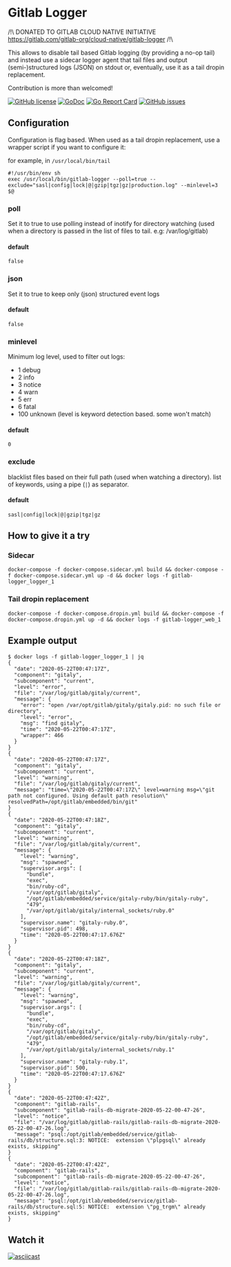 # Gitlab Logger

/!\ DONATED TO GITLAB CLOUD NATIVE INITIATIVE https://gitlab.com/gitlab-org/cloud-native/gitlab-logger /!\

This allows to disable tail based Gitlab logging (by providing a no-op tail) and instead use a sidecar logger agent that tail files and output (semi-)structured logs (JSON) on stdout or, eventually, use it as a tail dropin replacement.

Contribution is more than welcomed!

[![GitHub license](https://img.shields.io/github/license/jbguerraz/gitlab-logger.svg?c)](https://github.com/jbguerraz/gitlab-logger/blob/master/LICENSE)
[![GoDoc](https://godoc.org/github.com/jbguerraz/gitlab-logger?status.svg)](https://pkg.go.dev/github.com/jbguerraz/gitlab-logger?tab=doc)
[![Go Report Card](https://goreportcard.com/badge/github.com/jbguerraz/gitlab-logger)](https://goreportcard.com/report/github.com/jbguerraz/gitlab-logger)
[![GitHub issues](https://img.shields.io/github/issues/jbguerraz/gitlab-logger.svg)](https://github.com/jbguerraz/gitlab-logger/issues)

## Configuration
Configuration is flag based. When used as a tail dropin replacement, use a wrapper script if you want to configure it:

for example, in `/usr/local/bin/tail`
```
#!/usr/bin/env sh
exec /usr/local/bin/gitlab-logger --poll=true --exclude="sasl|config|lock|@|gzip|tgz|gz|production.log" --minlevel=3 $@
```

### poll
Set it to true to use polling instead of inotify for directory watching (used when a directory is passed in the list of files to tail. e.g: /var/log/gitlab)
#### default
`false`
### json
Set it to true to keep only (json) structured event logs
#### default
`false`
### minlevel
Minimum log level, used to filter out logs:
- 1 debug
- 2 info
- 3 notice
- 4 warn
- 5 err
- 6 fatal
- 100 unknown (level is keyword detection based. some won't match)
#### default
`0`
### exclude
blacklist files based on their full path (used when watching a directory). list of keywords, using a pipe (`|`) as separator.
#### default
`sasl|config|lock|@|gzip|tgz|gz`

## How to give it a try
### Sidecar
`docker-compose -f docker-compose.sidecar.yml build && docker-compose -f docker-compose.sidecar.yml up -d && docker logs -f gitlab-logger_logger_1`

### Tail dropin replacement
`docker-compose -f docker-compose.dropin.yml build && docker-compose -f docker-compose.dropin.yml up -d && docker logs -f gitlab-logger_web_1`

## Example output
```
$ docker logs -f gitlab-logger_logger_1 | jq
{
  "date": "2020-05-22T00:47:17Z",
  "component": "gitaly",
  "subcomponent": "current",
  "level": "error",
  "file": "/var/log/gitlab/gitaly/current",
  "message": {
    "error": "open /var/opt/gitlab/gitaly/gitaly.pid: no such file or directory",
    "level": "error",
    "msg": "find gitaly",
    "time": "2020-05-22T00:47:17Z",
    "wrapper": 466
  }
}
{
  "date": "2020-05-22T00:47:17Z",
  "component": "gitaly",
  "subcomponent": "current",
  "level": "warning",
  "file": "/var/log/gitlab/gitaly/current",
  "message": "time=\"2020-05-22T00:47:17Z\" level=warning msg=\"git path not configured. Using default path resolution\" resolvedPath=/opt/gitlab/embedded/bin/git"
}
{
  "date": "2020-05-22T00:47:18Z",
  "component": "gitaly",
  "subcomponent": "current",
  "level": "warning",
  "file": "/var/log/gitlab/gitaly/current",
  "message": {
    "level": "warning",
    "msg": "spawned",
    "supervisor.args": [
      "bundle",
      "exec",
      "bin/ruby-cd",
      "/var/opt/gitlab/gitaly",
      "/opt/gitlab/embedded/service/gitaly-ruby/bin/gitaly-ruby",
      "479",
      "/var/opt/gitlab/gitaly/internal_sockets/ruby.0"
    ],
    "supervisor.name": "gitaly-ruby.0",
    "supervisor.pid": 498,
    "time": "2020-05-22T00:47:17.676Z"
  }
}
{
  "date": "2020-05-22T00:47:18Z",
  "component": "gitaly",
  "subcomponent": "current",
  "level": "warning",
  "file": "/var/log/gitlab/gitaly/current",
  "message": {
    "level": "warning",
    "msg": "spawned",
    "supervisor.args": [
      "bundle",
      "exec",
      "bin/ruby-cd",
      "/var/opt/gitlab/gitaly",
      "/opt/gitlab/embedded/service/gitaly-ruby/bin/gitaly-ruby",
      "479",
      "/var/opt/gitlab/gitaly/internal_sockets/ruby.1"
    ],
    "supervisor.name": "gitaly-ruby.1",
    "supervisor.pid": 500,
    "time": "2020-05-22T00:47:17.676Z"
  }
}
{
  "date": "2020-05-22T00:47:42Z",
  "component": "gitlab-rails",
  "subcomponent": "gitlab-rails-db-migrate-2020-05-22-00-47-26",
  "level": "notice",
  "file": "/var/log/gitlab/gitlab-rails/gitlab-rails-db-migrate-2020-05-22-00-47-26.log",
  "message": "psql:/opt/gitlab/embedded/service/gitlab-rails/db/structure.sql:3: NOTICE:  extension \"plpgsql\" already exists, skipping"
}
{
  "date": "2020-05-22T00:47:42Z",
  "component": "gitlab-rails",
  "subcomponent": "gitlab-rails-db-migrate-2020-05-22-00-47-26",
  "level": "notice",
  "file": "/var/log/gitlab/gitlab-rails/gitlab-rails-db-migrate-2020-05-22-00-47-26.log",
  "message": "psql:/opt/gitlab/embedded/service/gitlab-rails/db/structure.sql:5: NOTICE:  extension \"pg_trgm\" already exists, skipping"
}
```

## Watch it

[![asciicast](https://asciinema.org/a/lx8RDAWAAaMFXZNbiaseBRkDL.svg)](https://asciinema.org/a/lx8RDAWAAaMFXZNbiaseBRkDL)
